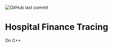 ![GitHub last commit](https://img.shields.io/github/last-commit/Iwwww/Hospital-Finance-Tracing)
# Hospital Finance Tracing
On C++
